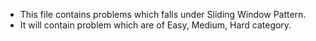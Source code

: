 - This file contains problems which falls under Sliding Window Pattern.
- It will contain problem which are of Easy, Medium, Hard category.
